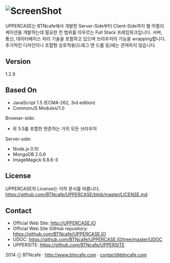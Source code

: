 ![ScreenShot](http://uppercase.io/UPPERCASE/R/logo.png)
=========
UPPERCASE는 BTNcafe에서 개발한 Server-Side부터 Client-Side까지 웹 어플리케이션을 개발하는데 필요한 전 범위를 아우르는 Full Stack 프레임워크입니다.
서버, 통신, 데이터베이스 처리 기술을 포함하고 있으며 브라우저의 기능을 wrapping합니다.
추가적인 디자인이나 조합형 상호작용(드래그 앤 드롭 등)에는 관여하지 않습니다.

Version
-------
1.2.9

Based On
--------
- JavaScript 1.5 (ECMA-262, 3rd edition)
- CommonJS Modules/1.0

Browser-side:
- IE 5.5를 포함한 현존하는 거의 모든 브라우저

Server-side:
- Node.js 0.10
- MongoDB 2.0.6
- ImageMagick 6.8.6-3
 
License
-------
UPPERCASE의 License는 이하 문서를 따릅니다.
https://github.com/BTNcafe/UPPERCASE/blob/master/LICENSE.md

Contact
-------
- Official Web Site: http://UPPERCASE.IO
- Official Web Site GitHub repository: https://github.com/BTNcafe/UPPERCASE.IO
- UDOC: https://github.com/BTNcafe/UPPERCASE.IO/tree/master/UDOC
- UPPERSITE: https://github.com/BTNcafe/UPPERSITE

2014 ⓒ BTNcafe · http://www.btncafe.com · contact@btncafe.com

